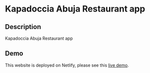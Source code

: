 # Kapadoccia Abuja Restaurant app

## Description

Kapadoccia Abuja Restaurant app

## Demo

This website is deployed on Netlify, please see this [live demo](https://thevue.netlify.app/).
